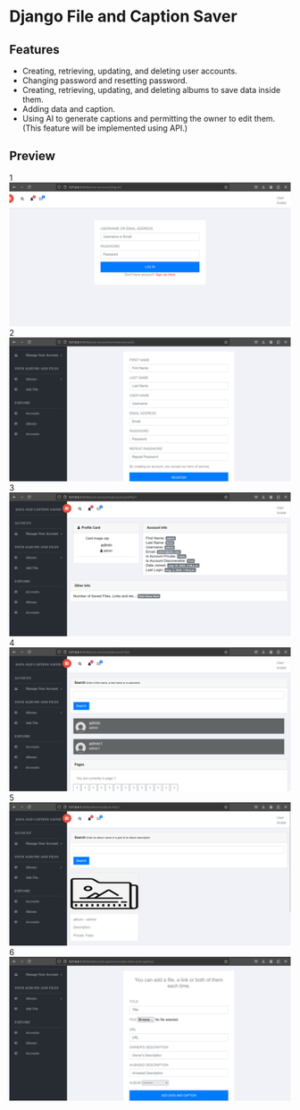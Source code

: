# Django File and Caption Saver

## Features
* Creating, retrieving, updating, and deleting user accounts.
* Changing password and resetting password.
* Creating, retrieving, updating, and deleting albums to save data inside them.
* Adding data and caption.
* Using AI to generate captions and permitting the owner to edit them. (This feature will be implemented using API.)

## Preview
1
![Preview](https://raw.githubusercontent.com/MohammadShapouri/data-and-caption-saver/main/documentation/log_in_page_pic.png?raw=true)
2
![Preview](https://github.com/MohammadShapouri/data-and-caption-saver/blob/main/documentation/create_account_page_pic.png?raw=true)
3
![Preview](https://github.com/MohammadShapouri/data-and-caption-saver/blob/main/documentation/account_profile_page_pic.png?raw=true)
4
![Preview](https://github.com/MohammadShapouri/data-and-caption-saver/blob/main/documentation/account_list_page_pic.png?raw=true)
5
![Preview](https://github.com/MohammadShapouri/data-and-caption-saver/blob/main/documentation/album_list_page_pic.png?raw=true)
6
![Preview](https://github.com/MohammadShapouri/data-and-caption-saver/blob/main/documentation/add_data_and_caption_page_pic.png?raw=true)
